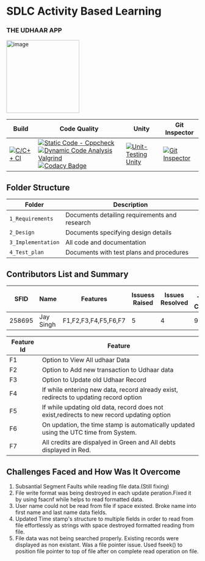 # SDLC Activity Based Learning
### THE UDHAAR APP
<img width="191" alt="image" src="https://user-images.githubusercontent.com/81297719/115018106-1441a080-9ed5-11eb-89bf-ec31c3232cb0.png">



Build | Code Quality | Unity | Git Inspector
------|----------|-------|--------------
[![C/C++ CI](https://github.com/codemonk-007/LnT_Mini-Project1/actions/workflows/c-cpp.yml/badge.svg)](https://github.com/codemonk-007/LnT_Mini-Project1/actions/workflows/c-cpp.yml)| [![Static Code - Cppcheck](https://github.com/codemonk-007/LnT_Mini-Project1/actions/workflows/cpp-check.yml/badge.svg)](https://github.com/codemonk-007/LnT_Mini-Project1/actions/workflows/cpp-check.yml)  [![Dynamic Code Analysis Valgrind](https://github.com/codemonk-007/LnT_Mini-Project1/actions/workflows/valgrind.yml/badge.svg)](https://github.com/codemonk-007/LnT_Mini-Project1/actions/workflows/valgrind.yml) [![Codacy Badge](https://app.codacy.com/project/badge/Grade/54fefb0885f6495ab4e1153c3183bc79)](https://www.codacy.com/gh/codemonk-007/LnT_Mini-Project1/dashboard?utm_source=github.com&amp;utm_medium=referral&amp;utm_content=codemonk-007/LnT_Mini-Project1&amp;utm_campaign=Badge_Grade)| [![Unit-Testing Unity](https://github.com/codemonk-007/LnT_Mini-Project1/actions/workflows/unity.yml/badge.svg)](https://github.com/codemonk-007/LnT_Mini-Project1/actions/workflows/unity.yml)| [![Git Inspector](https://github.com/codemonk-007/LnT_Mini-Project1/actions/workflows/gir_inspect.yml/badge.svg)](https://github.com/codemonk-007/LnT_Mini-Project1/actions/workflows/gir_inspect.yml)|


## Folder Structure
Folder             | Description
-------------------| -----------------------------------------
`1_Requirements`   | Documents detailing requirements and research
`2_Design`         | Documents specifying design details
`3_Implementation` | All code and documentation
`4_Test_plan`      | Documents with test plans and procedures

## Contributors List and Summary

SFID  |  Name   |    Features    | Issuess Raised |Issues Resolved|No Test Cases|Test Case Pass
-------|---------|----------------|----------------|---------------|-------------|--------------
258695 | Jay Singh  | F1,F2,F3,F4,F5,F6,F7    | 5    | 4 |9 |6
   

| Feature Id | Feature |
| -----------|---------|
|F1| Option to View All udhaar Data |
|F2| Option to Add new transaction to Udhaar data|
|F3| Option to Update old Udhaar Record |
|F4| If while entering new data, record already exist, redirects to updating record option|
|F5| If while updating old data, record does not exist,redirects to new record updating option|
|F6| On updation, the time stamp is automatically updated using the UTC time from System.|
|F7| All credits are dispalyed in Green and All  debts displayed in Red.

## Challenges Faced and How Was It Overcome

1. Subsantial Segment Faults while reading file data.(Still fixing)
2. File write format was being destroyed in each update peration.Fixed it by using fsacnf while helps to read formatted data.
3. User name could not be read from file if space existed. Broke name into first name and last name data fields.
4. Updated Time stamp's structure to multiple fields in order to read from file effortlessly as strings with space destroyed formatted reading from file.
5. File data was not being searched properly. Existing records were displayed as non existant. Was a file pointer issue. Used fseek() to position file pointer to top of file after on complete read operation on file.



